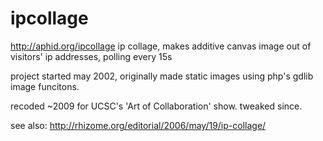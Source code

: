 ipcollage
=========
http://aphid.org/ipcollage
ip collage, makes additive canvas image out of visitors' ip addresses, polling every 15s

project started may 2002, originally made static images using php's gdlib image funcitons.  

recoded ~2009 for UCSC's 'Art of Collaboration' show.  tweaked since.

see also: http://rhizome.org/editorial/2006/may/19/ip-collage/